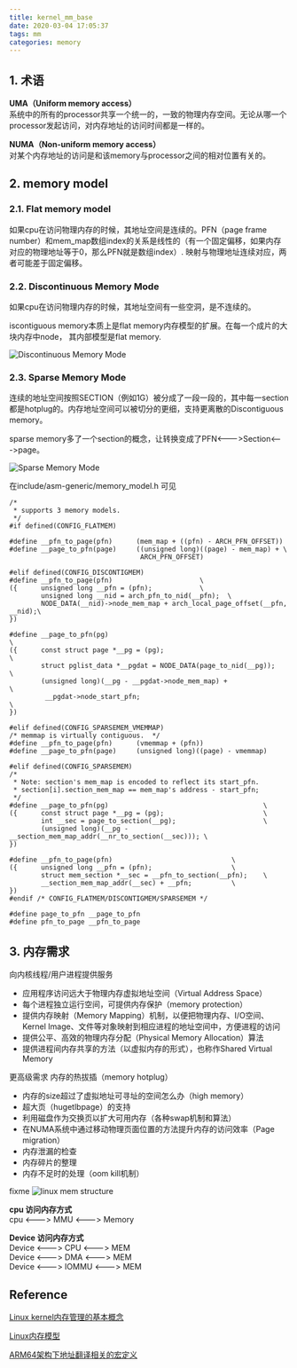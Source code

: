 ```yaml
---
title: kernel_mm_base
date: 2020-03-04 17:05:37
tags: mm
categories: memory
---
```


## 1. 术语
__UMA（Uniform memory access）__  
系统中的所有的processor共享一个统一的，一致的物理内存空间。无论从哪一个processor发起访问，对内存地址的访问时间都是一样的。

__NUMA（Non-uniform memory access）__  
对某个内存地址的访问是和该memory与processor之间的相对位置有关的。

<!--more-->

## 2. memory model
### 2.1. Flat memory model
如果cpu在访问物理内存的时候，其地址空间是连续的。PFN（page frame number）和mem_map数组index的关系是线性的（有一个固定偏移，如果内存对应的物理地址等于0，那么PFN就是数组index）. 映射与物理地址连续对应，两者可能差于固定偏移。

### 2.2. Discontinuous Memory Mode
如果cpu在访问物理内存的时候，其地址空间有一些空洞，是不连续的。

iscontiguous memory本质上是flat memory内存模型的扩展。在每一个成片的大块内存中node， 其内部模型是flat memory.

![Discontinuous Memory Mode](https://raw.githubusercontent.com/JShell07/jshell07.github.io/master/images/kernel_mm/base/Discontiguous%20Memory%20Model.gif)

### 2.3. Sparse Memory Mode
连续的地址空间按照SECTION（例如1G）被分成了一段一段的，其中每一section都是hotplug的。内存地址空间可以被切分的更细，支持更离散的Discontiguous memory。

sparse memory多了一个section的概念，让转换变成了PFN<--->Section<--->page。 

![Sparse Memory Mode](https://raw.githubusercontent.com/JShell07/jshell07.github.io/master/images/kernel_mm/base/Sparse%20Memory%20Model.gif)

在include/asm-generic/memory_model.h 可见
```
/*
 * supports 3 memory models.
 */
#if defined(CONFIG_FLATMEM)

#define __pfn_to_page(pfn)      (mem_map + ((pfn) - ARCH_PFN_OFFSET))
#define __page_to_pfn(page)     ((unsigned long)((page) - mem_map) + \
                                 ARCH_PFN_OFFSET)

#elif defined(CONFIG_DISCONTIGMEM)
#define __pfn_to_page(pfn)                      \
({      unsigned long __pfn = (pfn);            \
        unsigned long __nid = arch_pfn_to_nid(__pfn);  \
        NODE_DATA(__nid)->node_mem_map + arch_local_page_offset(__pfn, __nid);\
})

#define __page_to_pfn(pg)                                               \
({      const struct page *__pg = (pg);                                 \
        struct pglist_data *__pgdat = NODE_DATA(page_to_nid(__pg));     \
        (unsigned long)(__pg - __pgdat->node_mem_map) +                 \
         __pgdat->node_start_pfn;                                       \
})

#elif defined(CONFIG_SPARSEMEM_VMEMMAP)
/* memmap is virtually contiguous.  */
#define __pfn_to_page(pfn)      (vmemmap + (pfn))
#define __page_to_pfn(page)     (unsigned long)((page) - vmemmap)

#elif defined(CONFIG_SPARSEMEM)
/*
 * Note: section's mem_map is encoded to reflect its start_pfn.
 * section[i].section_mem_map == mem_map's address - start_pfn;
 */
#define __page_to_pfn(pg)                                       \
({      const struct page *__pg = (pg);                         \
        int __sec = page_to_section(__pg);                      \
        (unsigned long)(__pg - __section_mem_map_addr(__nr_to_section(__sec))); \
})

#define __pfn_to_page(pfn)                              \
({      unsigned long __pfn = (pfn);                    \
        struct mem_section *__sec = __pfn_to_section(__pfn);    \
        __section_mem_map_addr(__sec) + __pfn;          \
})
#endif /* CONFIG_FLATMEM/DISCONTIGMEM/SPARSEMEM */

#define page_to_pfn __page_to_pfn
#define pfn_to_page __pfn_to_page
```

## 3. 内存需求

向内核线程/用户进程提供服务 
- 应用程序访问远大于物理内存虚拟地址空间（Virtual Address Space） 
- 每个进程独立运行空间，可提供内存保护（memory protection） 
- 提供内存映射（Memory Mapping）机制，以便把物理内存、I/O空间、Kernel Image、文件等对象映射到相应进程的地址空间中，方便进程的访问 
- 提供公平、高效的物理内存分配（Physical Memory Allocation）算法
- 提供进程间内存共享的方法（以虚拟内存的形式），也称作Shared Virtual Memory 

更高级需求
内存的热拔插（memory hotplug）
- 内存的size超过了虚拟地址可寻址的空间怎么办（high memory）
- 超大页（hugetlbpage）的支持
- 利用磁盘作为交换页以扩大可用内存（各种swap机制和算法）
- 在NUMA系统中通过移动物理页面位置的方法提升内存的访问效率（Page migration）
- 内存泄漏的检查
- 内存碎片的整理
- 内存不足时的处理（oom kill机制） 

fixme
![linux mem structure](https://raw.githubusercontent.com/JShell07/jshell07.github.io/master/images/kernel_mm/base/mem_structure.gif)

__cpu 访问内存方式__  
cpu <---> MMU <---> Memory

__Device 访问内存方式__  
Device <---> CPU <---> MEM  
Device <---> DMA <---> MEM  
Device <---> IOMMU <---> MEM  


## Reference
[Linux kernel内存管理的基本概念](http://www.wowotech.net/memory_management/concept.html)

[Linux内存模型](http://www.wowotech.net/memory_management/memory_model.html)

[ARM64架构下地址翻译相关的宏定义](http://www.wowotech.net/memory_management/arm64-memory-addressing.html)
